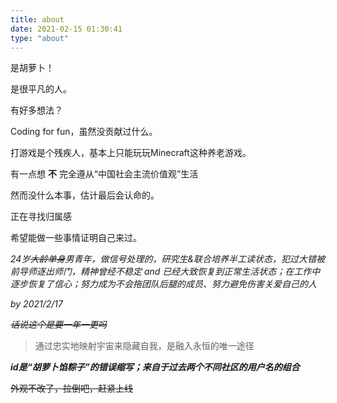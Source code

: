 ```yaml
---
title: about
date: 2021-02-15 01:30:41
type: "about"
---
```


是胡萝卜！

是很平凡的人。

有好多想法？

Coding for fun，虽然没贡献过什么。

打游戏是个残疾人，基本上只能玩玩Minecraft这种养老游戏。

有一点想 __不__ 完全遵从“中国社会主流价值观”生活

然而没什么本事，估计最后会认命的。

正在寻找归属感

希望能做一些事情证明自己来过。

_24岁~~大龄单身~~男青年，做信号处理的，研究生&联合培养半工读状态，犯过大错被前导师逐出师门，精神曾经不稳定 and 已经大致恢复到正常生活状态；在工作中逐步恢复了信心；努力成为不会拖团队后腿的成员、努力避免伤害关爱自己的人_

_by 2021/2/17_

~~_话说这个是要一年一更吗_~~

> 通过忠实地映射宇宙来隐藏自我，是融入永恒的唯一途径
>

___id是“胡萝卜馅粽子”的错误缩写；来自于过去两个不同社区的用户名的组合___

~~外观不改了，拉倒吧，赶紧上线~~